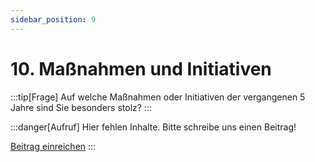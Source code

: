 ```yaml
---
sidebar_position: 9
---
```


# 10. Maßnahmen und Initiativen

:::tip[Frage]
Auf welche Maßnahmen oder Initiativen der vergangenen 5 Jahre sind Sie besonders stolz?
:::

:::danger[Aufruf]
Hier fehlen Inhalte. Bitte schreibe uns einen Beitrag!

<a class="button button--danger" href="mailto:udhz-roessing@fire.fundersclub.com
?cc=druno@noack-consultants.eu,post@levinkeller.de&subject=UDhZ - Mein Beitrag zum Punkt 10. Maßnahmen und Initiativen des Steckbriefs&body=Liebes UDhZ-Team,%0D%0Ahier ist ein Beitrag von mir zum Punkt 10. Maßnahmen und Initiativen des Steckbriefs:%0D%0A">Beitrag einreichen</a>
:::

